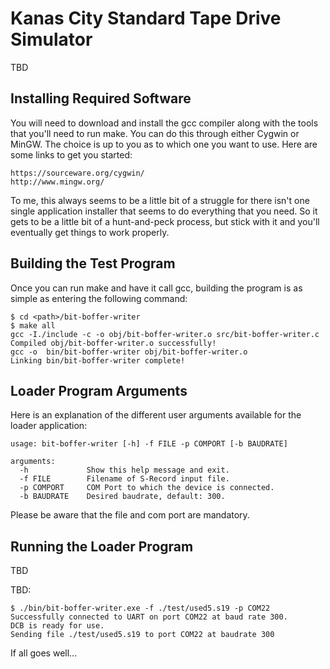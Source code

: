 Kanas City Standard Tape Drive Simulator
===
TBD

Installing Required Software
---
You will need to download and install the gcc compiler along with the tools that you'll need to run make. You can do this through either Cygwin or MinGW.  The choice is up to you as to which one you want to use.  Here are some links to get you started:
```
https://sourceware.org/cygwin/
http://www.mingw.org/
```
To me, this always seems to be a little bit of a struggle for there isn't one single application installer that seems to do everything that you need.  So it gets to be a little bit of a hunt-and-peck process, but stick with it and you'll eventually get things to work properly.

Building the Test Program
---
Once you can run make and have it call gcc, building the program is as simple as entering the following command:
```
$ cd <path>/bit-boffer-writer
$ make all
gcc -I./include -c -o obj/bit-boffer-writer.o src/bit-boffer-writer.c
Compiled obj/bit-boffer-writer.o successfully!
gcc -o  bin/bit-boffer-writer obj/bit-boffer-writer.o
Linking bin/bit-boffer-writer complete!
```

Loader Program Arguments
---
Here is an explanation of the different user arguments available for the loader application:
```
usage: bit-boffer-writer [-h] -f FILE -p COMPORT [-b BAUDRATE]

arguments:
  -h             Show this help message and exit.
  -f FILE        Filename of S-Record input file.
  -p COMPORT     COM Port to which the device is connected.
  -b BAUDRATE    Desired baudrate, default: 300.
```
Please be aware that the file and com port are mandatory.

Running the Loader Program
---
TBD

TBD:
```
$ ./bin/bit-boffer-writer.exe -f ./test/used5.s19 -p COM22
Successfully connected to UART on port COM22 at baud rate 300.
DCB is ready for use.
Sending file ./test/used5.s19 to port COM22 at baudrate 300
```
If all goes well...

